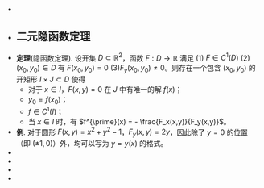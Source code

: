 -
- ## 二元隐函数定理
- **定理**(隐函数定理). 设开集 $D \subset \mathbb{R}^2$，函数 $F: D \rightarrow \mathbb{R}$ 满足 (1) $F \in C^1(D)$ (2)$(x_0,y_0) \in D$ 有 $F(x_0, y_0) = 0$ (3)$F_y(x_0, y_0) \neq 0$。则存在一个包含 $(x_0, y_0)$ 的开矩形 $I \times J \subset D$ 使得
	- 对于 $x \in I$，$F(x,y) = 0$ 在 $J$ 中有唯一的解 $f(x)$；
	- $y_0 = f(x_0)$；
	- $f \in C^1(I)$；
	- 当 $x \in I$ 时，有 $f^{\prime}(x) = - \frac{F_x(x,y)}{F_y(x,y)}$。
- **例**. 对于圆形 $F(x,y) = x^2 + y^2 - 1$，$F_y(x, y) = 2y$，因此除了 $y = 0$ 的位置（即 $(\pm 1, 0)$）外，均可以写为 $y = y(x)$ 的格式。
-
-
-
-
